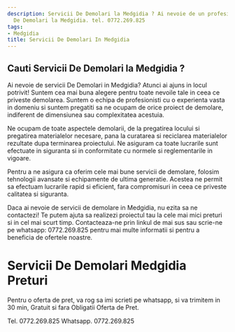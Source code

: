```yaml
---
description: Servicii De Demolari la Medgidia ? Ai nevoie de un profesionist in Servicii
  De Demolari la Medgidia. tel. 0772.269.825
tags:
- Medgidia
title: Servicii De Demolari In Medgidia
---
```



## Cauti Servicii De Demolari la Medgidia ?

Ai nevoie de servicii De Demolari in Medgidia? Atunci ai ajuns in locul potrivit! Suntem cea mai buna alegere pentru toate nevoile tale in ceea ce priveste demolarea. Suntem o echipa de profesionisti cu o experienta vasta in domeniu si suntem pregatiti sa ne ocupam de orice proiect de demolare, indiferent de dimensiunea sau complexitatea acestuia.

Ne ocupam de toate aspectele demolarii, de la pregatirea locului si pregatirea materialelor necesare, pana la curatarea si reciclarea materialelor rezultate dupa terminarea proiectului. Ne asiguram ca toate lucrarile sunt efectuate in siguranta si in conformitate cu normele si reglementarile in vigoare.

Pentru a ne asigura ca oferim cele mai bune servicii de demolare, folosim tehnologii avansate si echipamente de ultima generatie. Acestea ne permit sa efectuam lucrarile rapid si eficient, fara compromisuri in ceea ce priveste calitatea si siguranta.

Daca ai nevoie de servicii de demolare in Medgidia, nu ezita sa ne contactezi! Te putem ajuta sa realizezi proiectul tau la cele mai mici preturi si in cel mai scurt timp. Contacteaza-ne prin linkul de mai sus sau scrie-ne pe whatsapp: 0772.269.825 pentru mai multe informatii si pentru a beneficia de ofertele noastre.

# Servicii De Demolari Medgidia Preturi
Pentru o oferta de pret, va rog sa imi scrieti pe whatsapp, si va trimitem in 30 min, Gratuit si fara Obligatii Oferta de Pret.

Tel. 0772.269.825
Whatsapp. 0772.269.825